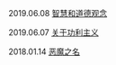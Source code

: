 2019.06.08 [智慧和道德观念](https://github.com/zhengkai/plan.soulogic.com/blob/gh-pages/doc/2019/0608-wisdom-and-morality.md)

2019.06.07 [关于功利主义](https://github.com/zhengkai/plan.soulogic.com/blob/gh-pages/doc/2019/0607-about-utilitarianism.md)

2018.01.14 [恶魔之名](https://github.com/zhengkai/plan.soulogic.com/blob/gh-pages/doc/2018/0114-The-name-of-the-devil.md)
